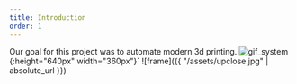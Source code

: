 ```yaml
---
title: Introduction
order: 1
---
```

Our goal for this project was to automate modern 3d printing.
![gif_system](https://i.imgur.com/S62tySM.gif){:height="640px" width="360px"}`
![frame]({{ "/assets/upclose.jpg" | absolute_url }})
